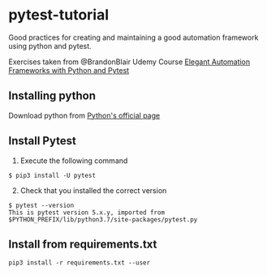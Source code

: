 # pytest-tutorial
Good practices for creating and maintaining a good automation framework using python and pytest.

Exercises taken from @BrandonBlair Udemy Course [Elegant Automation Frameworks with Python and Pytest](https://www.udemy.com/course/elegant-automation-frameworks-with-python-and-pytest/)

## Installing python
Download python from [Python's official page](https://www.python.org/downloads/)

## Install Pytest
1. Execute the following command
```
$ pip3 install -U pytest
```
2. Check that you installed the correct version
```
$ pytest --version
This is pytest version 5.x.y, imported from $PYTHON_PREFIX/lib/python3.7/site-packages/pytest.py
```
## Install from requirements.txt
```
pip3 install -r requirements.txt --user
```
